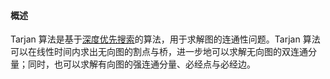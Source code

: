 #### 概述

Tarjan 算法是基于[深度优先搜索](depth-first-search.md)的算法，用于求解图的连通性问题。Tarjan
算法可以在线性时间内求出无向图的割点与桥，进一步地可以求解无向图的双连通分量；同时，也可以求解有向图的强连通分量、必经点与必经边。

